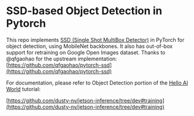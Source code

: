 # SSD-based Object Detection in Pytorch

This repo implements [SSD (Single Shot MultiBox Detector)](https://arxiv.org/abs/1512.02325) in PyTorch for object detection, using MobileNet backbones.  It also has out-of-box support for retraining on Google Open Images dataset.  Thanks to @qfgaohao for the upstream implementation:  [https://github.com/qfgaohao/pytorch-ssd](https://github.com/qfgaohao/pytorch-ssd)

For documentation, please refer to Object Detection portion of the [Hello AI World](https://github.com/dusty-nv/jetson-inference/tree/dev#training) tutorial:

[https://github.com/dusty-nv/jetson-inference/tree/dev#training](https://github.com/dusty-nv/jetson-inference/tree/dev#training)


